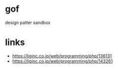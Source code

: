 # gof
design patter sandbox

# links

- https://liginc.co.jp/web/programming/php/136131
- https://liginc.co.jp/web/programming/php/143261
